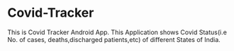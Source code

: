 # Covid-Tracker
This is Covid Tracker Android App.
This Application shows Covid Status(i.e No. of cases, deaths,discharged patients,etc) of different States of India.
